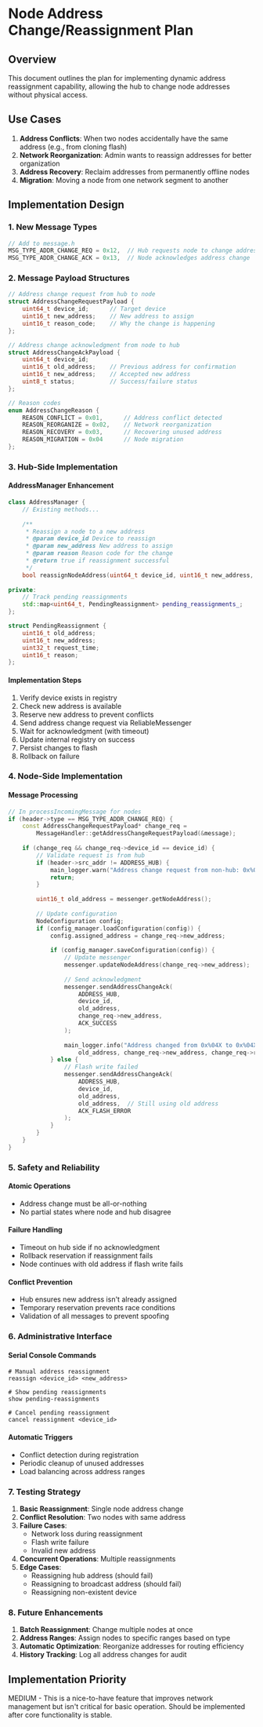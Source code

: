 # Node Address Change/Reassignment Plan

## Overview
This document outlines the plan for implementing dynamic address reassignment capability, allowing the hub to change node addresses without physical access.

## Use Cases
1. **Address Conflicts**: When two nodes accidentally have the same address (e.g., from cloning flash)
2. **Network Reorganization**: Admin wants to reassign addresses for better organization
3. **Address Recovery**: Reclaim addresses from permanently offline nodes
4. **Migration**: Moving a node from one network segment to another

## Implementation Design

### 1. New Message Types
```cpp
// Add to message.h
MSG_TYPE_ADDR_CHANGE_REQ = 0x12,  // Hub requests node to change address
MSG_TYPE_ADDR_CHANGE_ACK = 0x13,  // Node acknowledges address change
```

### 2. Message Payload Structures
```cpp
// Address change request from hub to node
struct AddressChangeRequestPayload {
    uint64_t device_id;      // Target device
    uint16_t new_address;    // New address to assign
    uint16_t reason_code;    // Why the change is happening
};

// Address change acknowledgment from node to hub
struct AddressChangeAckPayload {
    uint64_t device_id;      
    uint16_t old_address;    // Previous address for confirmation
    uint16_t new_address;    // Accepted new address
    uint8_t status;          // Success/failure status
};

// Reason codes
enum AddressChangeReason {
    REASON_CONFLICT = 0x01,      // Address conflict detected
    REASON_REORGANIZE = 0x02,    // Network reorganization
    REASON_RECOVERY = 0x03,      // Recovering unused address
    REASON_MIGRATION = 0x04      // Node migration
};
```

### 3. Hub-Side Implementation

#### AddressManager Enhancement
```cpp
class AddressManager {
    // Existing methods...
    
    /**
     * Reassign a node to a new address
     * @param device_id Device to reassign
     * @param new_address New address to assign
     * @param reason Reason code for the change
     * @return true if reassignment successful
     */
    bool reassignNodeAddress(uint64_t device_id, uint16_t new_address, uint16_t reason);
    
private:
    // Track pending reassignments
    std::map<uint64_t, PendingReassignment> pending_reassignments_;
};

struct PendingReassignment {
    uint16_t old_address;
    uint16_t new_address;
    uint32_t request_time;
    uint16_t reason;
};
```

#### Implementation Steps
1. Verify device exists in registry
2. Check new address is available
3. Reserve new address to prevent conflicts
4. Send address change request via ReliableMessenger
5. Wait for acknowledgment (with timeout)
6. Update internal registry on success
7. Persist changes to flash
8. Rollback on failure

### 4. Node-Side Implementation

#### Message Processing
```cpp
// In processIncomingMessage for nodes
if (header->type == MSG_TYPE_ADDR_CHANGE_REQ) {
    const AddressChangeRequestPayload* change_req = 
        MessageHandler::getAddressChangeRequestPayload(&message);
    
    if (change_req && change_req->device_id == device_id) {
        // Validate request is from hub
        if (header->src_addr != ADDRESS_HUB) {
            main_logger.warn("Address change request from non-hub: 0x%04X", header->src_addr);
            return;
        }
        
        uint16_t old_address = messenger.getNodeAddress();
        
        // Update configuration
        NodeConfiguration config;
        if (config_manager.loadConfiguration(config)) {
            config.assigned_address = change_req->new_address;
            
            if (config_manager.saveConfiguration(config)) {
                // Update messenger
                messenger.updateNodeAddress(change_req->new_address);
                
                // Send acknowledgment
                messenger.sendAddressChangeAck(
                    ADDRESS_HUB,
                    device_id,
                    old_address,
                    change_req->new_address,
                    ACK_SUCCESS
                );
                
                main_logger.info("Address changed from 0x%04X to 0x%04X (reason: %d)",
                    old_address, change_req->new_address, change_req->reason_code);
            } else {
                // Flash write failed
                messenger.sendAddressChangeAck(
                    ADDRESS_HUB,
                    device_id,
                    old_address,
                    old_address,  // Still using old address
                    ACK_FLASH_ERROR
                );
            }
        }
    }
}
```

### 5. Safety and Reliability

#### Atomic Operations
- Address change must be all-or-nothing
- No partial states where node and hub disagree

#### Failure Handling
- Timeout on hub side if no acknowledgment
- Rollback reservation if reassignment fails
- Node continues with old address if flash write fails

#### Conflict Prevention
- Hub ensures new address isn't already assigned
- Temporary reservation prevents race conditions
- Validation of all messages to prevent spoofing

### 6. Administrative Interface

#### Serial Console Commands
```
# Manual address reassignment
reassign <device_id> <new_address>

# Show pending reassignments
show pending-reassignments

# Cancel pending reassignment
cancel reassignment <device_id>
```

#### Automatic Triggers
- Conflict detection during registration
- Periodic cleanup of unused addresses
- Load balancing across address ranges

### 7. Testing Strategy

1. **Basic Reassignment**: Single node address change
2. **Conflict Resolution**: Two nodes with same address
3. **Failure Cases**: 
   - Network loss during reassignment
   - Flash write failure
   - Invalid new address
4. **Concurrent Operations**: Multiple reassignments
5. **Edge Cases**:
   - Reassigning hub address (should fail)
   - Reassigning to broadcast address (should fail)
   - Reassigning non-existent device

### 8. Future Enhancements

1. **Batch Reassignment**: Change multiple nodes at once
2. **Address Ranges**: Assign nodes to specific ranges based on type
3. **Automatic Optimization**: Reorganize addresses for routing efficiency
4. **History Tracking**: Log all address changes for audit

## Implementation Priority
MEDIUM - This is a nice-to-have feature that improves network management but isn't critical for basic operation. Should be implemented after core functionality is stable.